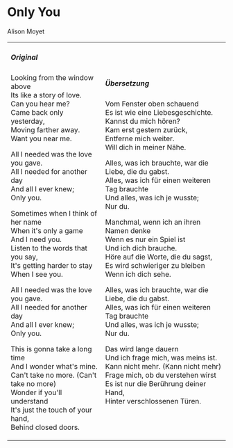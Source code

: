 # Only You

Alison Moyet

<table>
<tr>
<td>

<h5> Original </h5>

<p> 
Looking from the window above<br>
Its like a story of love.<br>
Can you hear me?<br>
Came back only yesterday,<br>
Moving farther away.<br>
Want you near me.
</p>

<p>
All I needed was the love you gave.<br>
All I needed for another day<br>
And all I ever knew;<br>
Only you.
</p>

<p>
Sometimes when I think of her name<br>
When it's only a game<br>
And I need you.<br>
Listen to the words that you say,<br>
It's getting harder to stay<br>
When I see you.
</p>

<p>
All I needed was the love you gave.<br>
All I needed for another day<br>
And all I ever knew;<br>
Only you.
</p>

<p>
This is gonna take a long time<br>
And I wonder what's mine.<br>
Can't take no more. (Can't take no more)<br>
Wonder if you'll understand<br>
It's just the touch of your hand,<br>
Behind closed doors.
</p>

</td>
<td>

<h5> Übersetzung </h5>

<p> 
Vom Fenster oben schauend<br>
Es ist wie eine Liebesgeschichte.<br>
Kannst du mich hören?<br>
Kam erst gestern zurück,<br>
Entferne mich weiter.<br>
Will dich in meiner Nähe.
</p>

<p>
Alles, was ich brauchte, war die Liebe, die du gabst.<br>
Alles, was ich für einen weiteren Tag brauchte<br>
Und alles, was ich je wusste;<br>
Nur du.
</p>

<p>
Manchmal, wenn ich an ihren Namen denke<br>
Wenn es nur ein Spiel ist<br>
Und ich dich brauche.<br>
Höre auf die Worte, die du sagst,<br>
Es wird schwieriger zu bleiben<br>
Wenn ich dich sehe.
</p>

<p>
Alles, was ich brauchte, war die Liebe, die du gabst.<br>
Alles, was ich für einen weiteren Tag brauchte<br>
Und alles, was ich je wusste;<br>
Nur du.
</p>

<p>
Das wird lange dauern<br>
Und ich frage mich, was meins ist.<br>
Kann nicht mehr. (Kann nicht mehr)<br>
Frage mich, ob du verstehen wirst<br>
Es ist nur die Berührung deiner Hand,<br>
Hinter verschlossenen Türen.
</p>

</td>
</table>
